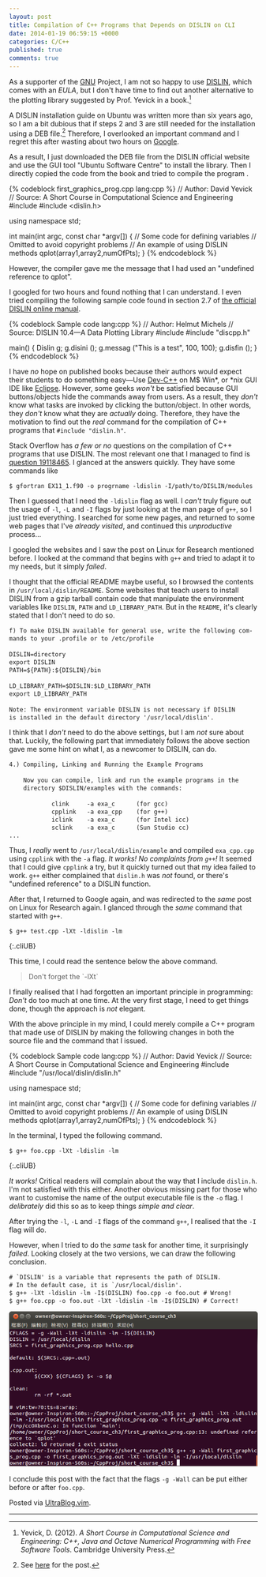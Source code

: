 ```yaml
---
layout: post
title: Compilation of C++ Programs that Depends on DISLIN on CLI
date: 2014-01-19 06:59:15 +0000
categories: C/C++
published: true
comments: true
---
```


As a supporter of the [GNU] Project, I am not so happy to use
[DISLIN], which comes with an *EULA*, but I don't have time to find
out another alternative to the plotting library suggested by Prof.
Yevick in a book.[^book]

<!-- more -->

A DISLIN installation guide on Ubuntu was written more than six years
ago, so I am a bit dubious that if steps 2 and 3 are still needed for
the installation using a DEB file.[^blog1]  Therefore, I overlooked an
important command and I regret this after wasting about two hours on
[Google].

As a result, I just downloaded the DEB file from the DISLIN official
website and use the GUI tool "Ubuntu Software Centre" to install the
library.  Then I directly copied the code from the book and tried to
compile the program .

{% codeblock first_graphics_prog.cpp lang:cpp %}
// Author: David Yevick
// Source: A Short Course in Computational Science and Engineering
#include <iostream>
#include <dislin.h>

using namespace std;

int main(int argc, const char *argv[])
{
    // Some code for defining variables
    // Omitted to avoid copyright problems
    // An example of using DISLIN methods
    qplot(array1,array2,numOfPts);
}
{% endcodeblock %}

However, the compiler gave me the message that I had used an
"undefined reference to qplot".

I googled for two hours and found nothing that I can understand.  I
even tried compiling the following sample code found in section 2.7 of
[the official DISLIN online manual][dislin_man].

{% codeblock Sample code lang:cpp %}
// Author: Helmut Michels
// Source: DISLIN 10.4—A Data Plotting Library
#include <iostream>
#include "discpp.h"

main()
{
    Dislin g;
    g.disini ();
    g.messag ("This is a test", 100, 100);
    g.disfin ();
}
{% endcodeblock %}

I have *no* hope on published books because their authors would expect
their students to do something easy—Use [Dev-C++] on M\$ Win\*, or
\*nix GUI IDE like [Eclipse].  However, some geeks *won't* be
satisfied because GUI buttons/objects hide the commands away from
users.  As a result, they *don't* know what tasks are invoked by
clicking the button/object.  In other words, they *don't* know what
they are *actually* doing.  Therefore, they have the motivation to
find out the *real* command for the compilation of C++ programs that
`#include "dislin.h"`.

Stack Overflow has *a few or no* questions on the compilation of C++
programs that use DISLIN.  The most relevant one that I managed to
find is [question 19118465][so19118465].  I glanced at the answers
quickly.  They have some commands like

<pre class="cli"><code class="UBMono">$ gfortran EX11_1.f90 -o progrname <span class="UBHLCode">-ldislin</span> -I/path/to/DISLIN/modules
</code></pre>

Then I guessed that I need the `-ldislin` flag as well.  I *can't*
truly figure out the usage of `-l`, `-L` and `-I` flags by just
looking at the man page of `g++`, so I just tried everything.  I
searched for some new pages, and returned to some web pages that I've
*already visited*, and continued this *unproductive* process...

I googled the websites and I saw the post on Linux for Research
mentioned before.  I looked at the command that begins with `g++` and
tried to adapt it to my needs, but it simply *failed*.

I thought that the official README maybe useful, so I browsed the
contents in `/usr/local/dislin/README`.  Some websites that teach
users to install DISLIN from a gzip tarball contain code that
manipulate the environment variables like `DISLIN`, `PATH` and
`LD_LIBRARY_PATH`.  But in the `README`, it's clearly stated that I
don't need to do so.

<pre class="cli"><code class="UBMono">f) To make DISLIN available for general use, write the following com-
mands to your .profile or to /etc/profile

DISLIN=directory
export DISLIN
PATH=${PATH}:${DISLIN}/bin

LD_LIBRARY_PATH=$DISLIN:$LD_LIBRARY_PATH
export LD_LIBRARY_PATH

<span class="UBHLCode">Note: The environment variable DISLIN is not necessary if DISLIN
is installed in the default directory '/usr/local/dislin'.</span>
</code></pre>

I think that I *don't* need to do the above settings, but I am *not*
sure about that.  Luckily, the following part that immediately follows
the above section gave me some hint on what I, as a newcomer to
DISLIN, can do.

<pre class="cli"><code class="UBMono">4.) Compiling, Linking and Running the Example Programs

    Now you can compile, link and run the example programs in the
    directory $DISLIN/examples with the commands:

		    clink     -a exa_c      (for gcc)
		    <span class="UBHLCode">cpplink   -a exa_cpp    (for g++)</span>
		    iclink    -a exa_c      (for Intel icc)
		    sclink    -a exa_c      (Sun Studio cc)
...
</code></pre>

Thus, I *really* went to `/usr/local/dislin/example` and compiled
`exa_cpp.cpp` using `cpplink` with the `-a` flag.  *It works! No
complaints from `g++`!* It seemed that I could give `cpplink` a try,
but it quickly turned out that my idea failed to work.  `g++` either
complained that `dislin.h` was *not* found, or there's "undefined
reference" to a DISLIN function.

After that, I returned to Google again, and was redirected to the
*same* post on Linux for Research again.  I glanced through the *same*
command that started with `g++`.

    $ g++ test.cpp -lXt -ldislin -lm
{:.cliUB}

This time, I could read the sentence below the above command.

<blockquote>
    Don't forget the `-lXt`
</blockquote>

I finally realised that I had forgotten an important principle in
programming: *Don't* do too much at one time.  At the very first
stage, I need to get things done, though the approach is *not*
elegant.

With the above principle in my mind, I could merely compile a C++
program that made use of DISLIN by making the following changes in
both the source file and the command that I issued.

{% codeblock Sample code lang:cpp %}
// Author: David Yevick
// Source: A Short Course in Computational Science and Engineering
#include <iostream>
#include "/usr/local/dislin/dislin.h"

using namespace std;

int main(int argc, const char *argv[])
{
// Some code for defining variables
// Omitted to avoid copyright problems
// An example of using DISLIN methods
qplot(array1,array2,numOfPts);
}
{% endcodeblock %}

In the terminal, I typed the following command.

    $ g++ foo.cpp -lXt -ldislin -lm
{:.cliUB}

*It works!* Critical readers will complain about the way that I
include `dislin.h`.  I'm not satisfied with this either.  Another
obvious missing part for those who want to customise the name of the
output executable file is the `-o` flag.  I *delibrately* did this so
as to keep things *simple and clear*.

After trying the `-l`, `-L` and `-I` flags of the command `g++`, I
realised that the `-I` flag will do.

However, when I tried to do the *same* task for another time, it
surprisingly *failed*.  Looking closely at the two versions, we can
draw the following conclusion.

<pre class="cli"><code class="UBMono"># `DISLIN' is a variable that represents the path of DISLIN.
# In the default case, it is `/usr/local/dislin'.
$ g++ <span class="err">-lXt -ldislin -lm</span> -I$(DISLIN) foo.cpp -o foo.out # Wrong!
$ g++ foo.cpp -o foo.out <span class="UBHLCode">-lXt -ldislin -lm</span> -I$(DISLIN) # Correct!
</code></pre>

![message_from_g++](/images/posts/DISLIN/dislin-compile-140119.png)

I conclude this post with the fact that the flags `-g -Wall` can be
put either before or after `foo.cpp`.

Posted via [UltraBlog.vim].

---
[^book]:
    Yevick, D.  (2012).  *A Short Course in Computational Science and
    Engineering: C++, Java and Octave Numerical Programming with Free
    Software Tools*.  Cambridge University Press.

[^blog1]: See [here][blog1] for the post.

[GNU]: https://www.gnu.org/
[DISLIN]: http://www.dislin.de/
[blog1]: http://linux4research.blogspot.hk/2007/05/install-and-use-dislin-under-linuxe.html
[Google]: https://www.google.com/
[dislin_man]: http://www2.mps.mpg.de/dislin/contents.html
[Dev-C++]: http://www.bloodshed.net/devcpp.html
[Eclipse]: http://www.eclipse.org
[so19118465]: http://stackoverflow.com/q/19118465 "Compiling dislin gfortran"
[UltraBlog.vim]: http://0x3f.org/blog/ultrablog-as-an-ultimate-vim-blogging-plugin/
